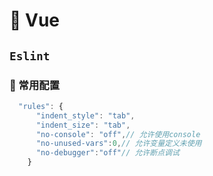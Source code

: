 # :bookmark: Vue
## `Eslint`
### :bookmark: 常用配置
```js {4}
  "rules": {
      "indent_style": "tab",
      "indent_size": "tab",
      "no-console": "off",// 允许使用console
      "no-unused-vars":0,// 允许变量定义未使用
      "no-debugger":"off"// 允许断点调试
    }
```
